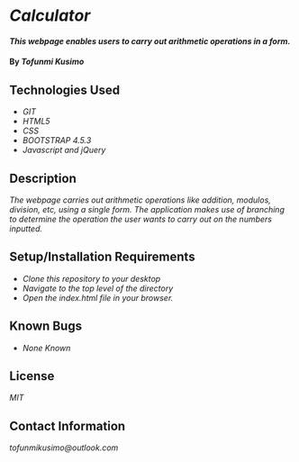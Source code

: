 # _Calculator_

#### _This webpage enables users to carry out arithmetic operations in a form._

#### By _**Tofunmi Kusimo**_

## Technologies Used

* _GIT_
* _HTML5_
* _CSS_
* _BOOTSTRAP 4.5.3_
* _Javascript and jQuery_


## Description

_The webpage carries out arithmetic operations like addition, modulos, division, etc, using a single form. The application makes use of branching to determine the operation the user wants to carry out on the numbers inputted._

## Setup/Installation Requirements

* _Clone this repository to your desktop_
* _Navigate to the top level of the directory_
* _Open the index.html file in your browser._


## Known Bugs

* _None Known_


## License

_MIT_

## Contact Information

_tofunmikusimo@outlook.com_